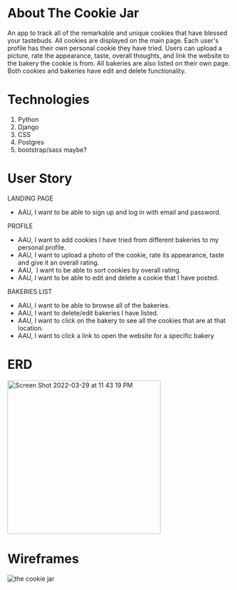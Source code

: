 # About The Cookie Jar
An app to track all of the remarkable and unique cookies that have blessed your tastebuds. All cookies are displayed on the main page. Each user's profile has their own personal cookie they have tried. Users can upload a picture, rate the appearance, taste, overall thoughts, and link the website to the bakery the cookie is from. All bakeries are also listed on their own page. Both cookies and bakeries have edit and delete functionality.

# Technologies
1. Python
2. Django
3. CSS
4. Postgres
5. bootstrap/sass maybe?




# User Story
LANDING PAGE
- AAU, I want to be able to sign up and log in with email and password.


PROFILE
- AAU, I want to add cookies I have tried from different bakeries to my personal profile.
- AAU, I want to upload a photo of the cookie, rate its appearance, taste and give it an overall rating.
- AAU,  I want to be able to sort cookies by overall rating.
- AAU, I want to be able to edit and delete a cookie that I have posted.


BAKERIES LIST
- AAU, I want to be able to browse all of the bakeries.
- AAU, I want to delete/edit bakeries I have listed.
- AAU, I want to click on the bakery to see all the cookies that are at that location. 
- AAU, I want to click a link to open the website for a specific bakery


# ERD


<img width="344" alt="Screen Shot 2022-03-29 at 11 43 19 PM" src="https://user-images.githubusercontent.com/80299318/160759591-b6378d6c-dfcb-4079-a39d-600726ee37c8.png">


# Wireframes
![the cookie jar](https://user-images.githubusercontent.com/80299318/160983597-828ebadf-9bca-4f09-af94-1f11f4a819cf.jpg)

